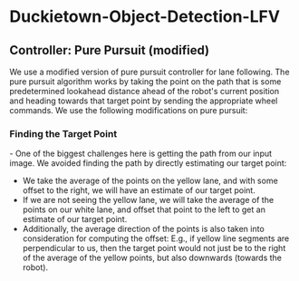 <h1>Duckietown-Object-Detection-LFV</h1>

<h2>Controller: Pure Pursuit (modified)</h2>
We use a modified version of pure pursuit controller for lane following. The pure pursuit algorithm works by taking the point on the path that is some predetermined lookahead distance ahead of the robot's current position and heading towards that target point by sending the appropriate wheel commands. We use the following modifications on pure pursuit:
<h3>Finding the Target Point</h3>
- One of the biggest challenges here is getting the path from our input image. We avoided finding the path by directly estimating our target point:
<ul>
  <li>We take the average of the points on the yellow lane, and with some offset to the right, we will have an estimate of our target point.</li>
  <li>If we are not seeing the yellow lane, we will take the average of the points on our white lane, and offset that point to the left to get an estimate of our target point.</li>
  <li>Additionally, the average direction of the points is also taken into consideration for computing the offset: E.g., if yellow line segments are perpendicular to us, then the target point would not just be to the right of the average of the yellow points, but also downwards (towards the robot).</li>
</ul>
